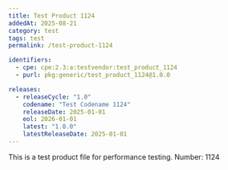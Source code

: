 ```yaml
---
title: Test Product 1124
addedAt: 2025-08-21
category: test
tags: test
permalink: /test-product-1124

identifiers:
  - cpe: cpe:2.3:a:testvendor:test_product_1124
  - purl: pkg:generic/test_product_1124@1.0.0

releases:
  - releaseCycle: "1.0"
    codename: "Test Codename 1124"
    releaseDate: 2025-01-01
    eol: 2026-01-01
    latest: "1.0.0"
    latestReleaseDate: 2025-01-01
---
```


This is a test product file for performance testing. Number: 1124
